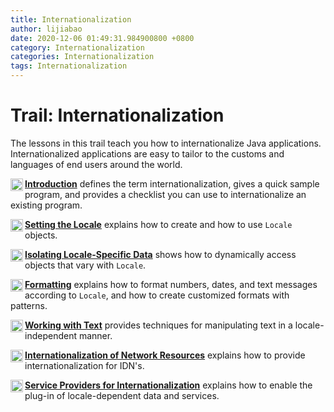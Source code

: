 ```yaml
---
title: Internationalization
author: lijiabao
date: 2020-12-06 01:49:31.984900800 +0800
category: Internationalization
categories: Internationalization
tags: Internationalization
---
```


# Trail: Internationalization

The lessons in this trail teach you how to internationalize Java applications. Internationalized applications are easy to tailor to the customs and languages of end users around the world.

[<img src="../images/internatsm.GIF" align="left" width="20" height="20" border="0" alt="trail icon" /> **Introduction**](intro/index.html) defines the term internationalization, gives a quick sample program, and provides a checklist you can use to internationalize an existing program.

[<img src="../images/internatsm.GIF" align="left" width="20" height="20" border="0" alt="trail icon" /> **Setting the Locale**](locale/index.html) explains how to create and how to use `Locale` objects.

[<img src="../images/internatsm.GIF" align="left" width="20" height="20" border="0" alt="trail icon" /> **Isolating Locale-Specific Data**](resbundle/index.html) shows how to dynamically access objects that vary with `Locale`.

[<img src="../images/internatsm.GIF" align="left" width="20" height="20" border="0" alt="trail icon" /> **Formatting**](format/index.html) explains how to format numbers, dates, and text messages according to `Locale`, and how to create customized formats with patterns.

[<img src="../images/internatsm.GIF" align="left" width="20" height="20" border="0" alt="trail icon" /> **Working with Text**](text/index.html) provides techniques for manipulating text in a locale-independent manner.

[<img src="../images/internatsm.GIF" align="left" width="20" height="20" border="0" alt="trail icon" /> **Internationalization of Network Resources**](network/index.html) explains how to provide internationalization for IDN's.

[<img src="../images/internatsm.GIF" align="left" width="20" height="20" border="0" alt="trail icon" /> **Service Providers for Internationalization**](serviceproviders/index.html) explains how to enable the plug-in of locale-dependent data and services.
